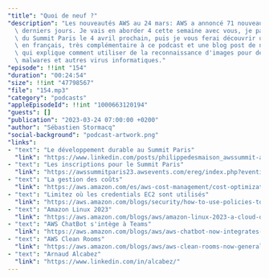 ```yaml
---
"title": "Quoi de neuf ?"
"description": "Les nouveautés AWS au 24 mars: AWS a annoncé 71 nouveautés ces 15\
  \ derniers jours. Je vais en aborder 4 cette semaine avec vous, je parlerai aussi\
  \ du Summit Paris le 4 avril prochain, puis je vous ferai découvrir une newsletter\
  \ en français, très complémentaire à ce podcast et une blog post de novembre dernier\
  \ qui explique comment utiliser de la reconnaissance d'images pour détecter les\
  \ malwares et autres virus informatiques."
"episode": !!int "154"
"duration": "00:24:54"
"size": !!int "47798567"
"file": "154.mp3"
"category": "podcasts"
"appleEpisodeId": !!int "1000663120194"
"guests": []
"publication": "2023-03-24 07:00:00 +0200"
"author": "Sébastien Stormacq"
"social-background": "podcast-artwork.png"
"links":
- "text": "Le développement durable au Summit Paris"
  "link": "https://www.linkedin.com/posts/philippedesmaison_awssummit-activity-7044298939247775745-oBy_/"
- "text": "Les inscriptions pour le Summit Paris"
  "link": "https://awssummitparis23.awsevents.com/ereg/index.php?eventid=734172&"
- "text": "La gestion des coûts"
  "link": "https://aws.amazon.com/es/aws-cost-management/cost-optimization/"
- "text": "Limitez où les credentials EC2 sont utilisés"
  "link": "https://aws.amazon.com/blogs/security/how-to-use-policies-to-restrict-where-ec2-instance-credentials-can-be-used-from/"
- "text": "Amazon Linux 2023"
  "link": "https://aws.amazon.com/blogs/aws/amazon-linux-2023-a-cloud-optimized-linux-distribution-with-long-term-support/"
- "text": "AWS ChatBot s'intège à Teams"
  "link": "https://aws.amazon.com/blogs/aws/aws-chatbot-now-integrates-with-microsoft-teams/"
- "text": "AWS Clean Rooms"
  "link": "https://aws.amazon.com/blogs/aws/aws-clean-rooms-now-generally-available/"
- "text": "Arnaud Alcabez"
  "link": "https://www.linkedin.com/in/alcabez/"
---
```

